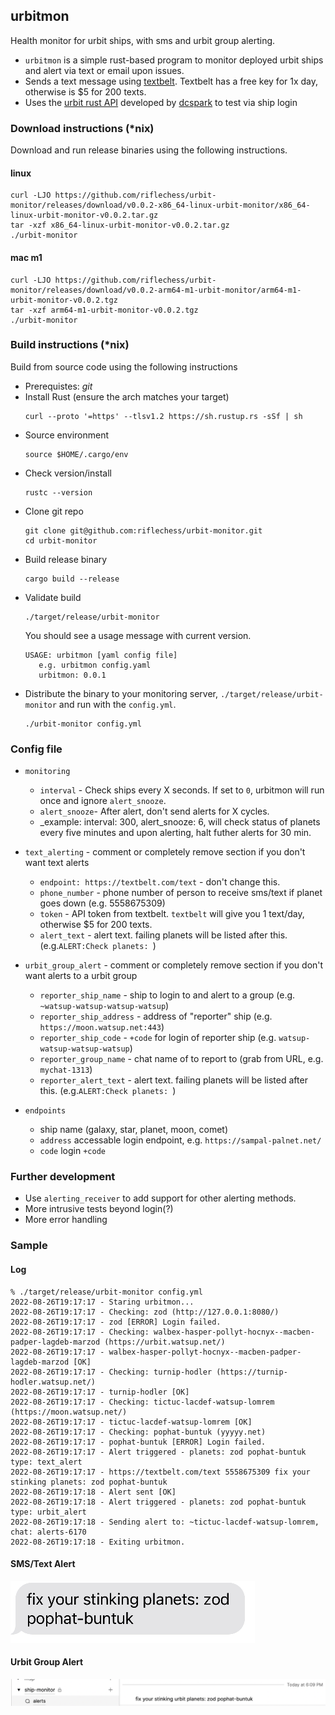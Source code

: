 ## urbitmon
Health monitor for urbit ships, with sms and urbit group alerting.

  - `urbitmon` is a simple rust-based program to monitor deployed urbit ships and alert via text or email upon issues.
  - Sends a text message using [textbelt](https://textbelt.com/). Textbelt has a free key for 1x day, otherwise is $5 for 200 texts.
  - Uses the [urbit rust API](https://github.com/robkorn/rust-urbit-http-api) developed by [dcspark](https://www.dcspark.io/) to test via ship login

### Download instructions (*nix)
Download and run release binaries using the following instructions.
#### linux
```shell
curl -LJO https://github.com/riflechess/urbit-monitor/releases/download/v0.0.2-x86_64-linux-urbit-monitor/x86_64-linux-urbit-monitor-v0.0.2.tar.gz
tar -xzf x86_64-linux-urbit-monitor-v0.0.2.tar.gz
./urbit-monitor

```
#### mac m1
```shell
curl -LJO https://github.com/riflechess/urbit-monitor/releases/download/v0.0.2-arm64-m1-urbit-monitor/arm64-m1-urbit-monitor-v0.0.2.tgz
tar -xzf arm64-m1-urbit-monitor-v0.0.2.tgz
./urbit-monitor

```

### Build instructions (*nix)
Build from source code using the following instructions
  - Prerequistes: _git_
  - Install Rust (ensure the arch matches your target)
    ```shell
    curl --proto '=https' --tlsv1.2 https://sh.rustup.rs -sSf | sh
    ```
  - Source environment
    ```shell
    source $HOME/.cargo/env
    ```
  - Check version/install
    ```shell
    rustc --version
    ```
  - Clone git repo
    ```shell
    git clone git@github.com:riflechess/urbit-monitor.git
    cd urbit-monitor
    ```
  - Build release binary
    ```shell
    cargo build --release
    ```
  - Validate build
    ```shell
    ./target/release/urbit-monitor 
    ```
    You should see a usage message with current version.
    ```shell
    USAGE: urbitmon [yaml config file]
       e.g. urbitmon config.yaml
       urbitmon: 0.0.1 
    ```
  - Distribute the binary to your monitoring server, `./target/release/urbit-monitor` and run with the `config.yml`.
    ```shell
    ./urbit-monitor config.yml
    ```
### Config file
  - `monitoring`
    - `interval` - Check ships every X seconds. If set to `0`, urbitmon will run once and ignore `alert_snooze`.
    - `alert_snooze`- After alert, don't send alerts for X cycles.
    - _example: interval: 300, alert_snooze: 6, will check status of planets every five minutes and upon alerting, halt futher alerts for 30 min.
  - `text_alerting` - comment or completely remove section if you don't want text alerts
    - `endpoint: https://textbelt.com/text` - don't change this.
    - `phone_number` - phone number of person to receive sms/text if planet goes down (e.g. 5558675309)
    - `token` - API token from textbelt. `textbelt` will give you 1 text/day, otherwise $5 for 200 texts.
    - `alert_text` - alert text. failing planets will be listed after this. (e.g.`ALERT:Check planets: `)
  - `urbit_group_alert` - comment or completely remove section if you don't want alerts to a urbit group
    - `reporter_ship_name` - ship to login to and alert to a group (e.g. `~watsup-watsup-watsup-watsup`)
    - `reporter_ship_address` - address of "reporter" ship (e.g. `https://moon.watsup.net:443`)
    - `reporter_ship_code` - `+code` for login of reporter ship (e.g. `watsup-watsup-watsup-watsup`)
    - `reporter_group_name` - chat name of to report to (grab from URL, e.g. `mychat-1313`)
    - `reporter_alert_text` - alert text. failing planets will be listed after this. (e.g.`ALERT:Check planets: `)

  - `endpoints`
    - ship name (galaxy, star, planet, moon, comet)
    - `address` accessable login endpoint, e.g. `https://sampal-palnet.net/`
    - `code` login `+code`

### Further development
  - Use `alerting_receiver` to add support for other alerting methods.
  - More intrusive tests beyond login(?)
  - More error handling

### Sample
#### Log
  ```shell
  % ./target/release/urbit-monitor config.yml
  2022-08-26T19:17:17 - Staring urbitmon...
  2022-08-26T19:17:17 - Checking: zod (http://127.0.0.1:8080/)
  2022-08-26T19:17:17 - zod [ERROR] Login failed.
  2022-08-26T19:17:17 - Checking: walbex-hasper-pollyt-hocnyx--macben-padper-lagdeb-marzod (https://urbit.watsup.net/)
  2022-08-26T19:17:17 - walbex-hasper-pollyt-hocnyx--macben-padper-lagdeb-marzod [OK]
  2022-08-26T19:17:17 - Checking: turnip-hodler (https://turnip-hodler.watsup.net/)
  2022-08-26T19:17:17 - turnip-hodler [OK]
  2022-08-26T19:17:17 - Checking: tictuc-lacdef-watsup-lomrem (https://moon.watsup.net/)
  2022-08-26T19:17:17 - tictuc-lacdef-watsup-lomrem [OK]
  2022-08-26T19:17:17 - Checking: pophat-buntuk (yyyyy.net)
  2022-08-26T19:17:17 - pophat-buntuk [ERROR] Login failed.
  2022-08-26T19:17:17 - Alert triggered - planets: zod pophat-buntuk  type: text_alert
  2022-08-26T19:17:17 - https://textbelt.com/text 5558675309 fix your stinking planets: zod pophat-buntuk
  2022-08-26T19:17:18 - Alert sent [OK]
  2022-08-26T19:17:18 - Alert triggered - planets: zod pophat-buntuk  type: urbit_alert
  2022-08-26T19:17:18 - Sending alert to: ~tictuc-lacdef-watsup-lomrem, chat: alerts-6170
  2022-08-26T19:17:18 - Exiting urbitmon.
```
#### SMS/Text Alert
![](img/sms-alert.jpg?raw=true)
#### Urbit Group Alert
![](img/group-alert.png?raw=true)
